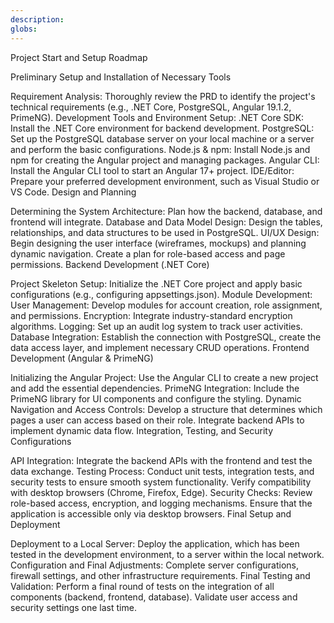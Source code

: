 ```yaml
---
description: 
globs: 
---
```

Project Start and Setup Roadmap

Preliminary Setup and Installation of Necessary Tools

Requirement Analysis:
Thoroughly review the PRD to identify the project's technical requirements (e.g., .NET Core, PostgreSQL, Angular 19.1.2, PrimeNG).
Development Tools and Environment Setup:
.NET Core SDK: Install the .NET Core environment for backend development.
PostgreSQL: Set up the PostgreSQL database server on your local machine or a server and perform the basic configurations.
Node.js & npm: Install Node.js and npm for creating the Angular project and managing packages.
Angular CLI: Install the Angular CLI tool to start an Angular 17+ project.
IDE/Editor: Prepare your preferred development environment, such as Visual Studio or VS Code.
Design and Planning

Determining the System Architecture:
Plan how the backend, database, and frontend will integrate.
Database and Data Model Design:
Design the tables, relationships, and data structures to be used in PostgreSQL.
UI/UX Design:
Begin designing the user interface (wireframes, mockups) and planning dynamic navigation.
Create a plan for role-based access and page permissions.
Backend Development (.NET Core)

Project Skeleton Setup:
Initialize the .NET Core project and apply basic configurations (e.g., configuring appsettings.json).
Module Development:
User Management: Develop modules for account creation, role assignment, and permissions.
Encryption: Integrate industry-standard encryption algorithms.
Logging: Set up an audit log system to track user activities.
Database Integration:
Establish the connection with PostgreSQL, create the data access layer, and implement necessary CRUD operations.
Frontend Development (Angular & PrimeNG)

Initializing the Angular Project:
Use the Angular CLI to create a new project and add the essential dependencies.
PrimeNG Integration:
Include the PrimeNG library for UI components and configure the styling.
Dynamic Navigation and Access Controls:
Develop a structure that determines which pages a user can access based on their role.
Integrate backend APIs to implement dynamic data flow.
Integration, Testing, and Security Configurations

API Integration:
Integrate the backend APIs with the frontend and test the data exchange.
Testing Process:
Conduct unit tests, integration tests, and security tests to ensure smooth system functionality.
Verify compatibility with desktop browsers (Chrome, Firefox, Edge).
Security Checks:
Review role-based access, encryption, and logging mechanisms.
Ensure that the application is accessible only via desktop browsers.
Final Setup and Deployment

Deployment to a Local Server:
Deploy the application, which has been tested in the development environment, to a server within the local network.
Configuration and Final Adjustments:
Complete server configurations, firewall settings, and other infrastructure requirements.
Final Testing and Validation:
Perform a final round of tests on the integration of all components (backend, frontend, database).
Validate user access and security settings one last time.